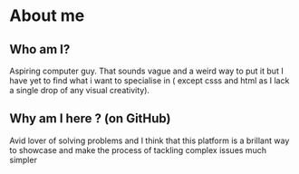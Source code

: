 # About me

## Who am I?

Aspiring computer guy. That sounds vague and a weird way to put it but I have yet to find what i want to specialise in ( except csss and html as I lack a single drop of any visual creativity).

## Why am I here ? (on GitHub)

 Avid lover of solving problems and I think that this platform is a brillant way to showcase and make the process of tackling complex issues much simpler

